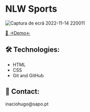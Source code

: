 <h1>NLW Sports </h1> 

![Captura de ecrã 2022-11-14 220011](https://user-images.githubusercontent.com/108989054/201777000-bac42d36-24d8-490e-a80e-ef99b4ddbd67.jpg)

 
<a href="https://inaciohugo.github.io/Esports/">🔗 ->Demo<-</a> 
  
  <h2> 🛠 Technologies: </h2>
  
  + HTML
  + CSS 
  + Git and GitHub
  
  <h2> 📧 Contact: </h2>
  inaciohugo@sapo.pt
